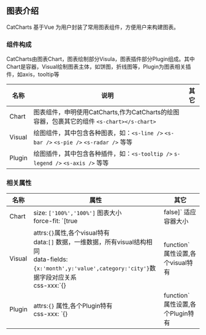 ## 图表介绍
CatCharts 基于Vue 为用户封装了常用图表组件，方便用户来构建图表。

### 组件构成

CatCharts由图表Chart，图表绘制部分Visula，图表插件部分Plugin组成。其中Chart是容器，Visual绘制图表主体，如饼图，折线图等，Plugin为图表相关插件，如axis，tooltip等

| 名称       | 说明                             | 其它   |
| ------------ | -------------------------------- | ------ |
|Chart|	图表组件，申明使用CatCharts,作为CatCharts的绘图容器，包裹其它的组件 `<s-chart></s-chart>`| |
| Visual |	绘图组件，其中包含各种图表，如：`<s-line />` `<s-bar />` `<s-pie />`  `<s-radar />` 等等| |
| Plugin |	绘图插件，其中包含各种插件，如：`<s-tooltip />` `s-legend />` `<s-axis />` 等等| |

### 相关属性
| 名称       | 属性                             | 其它   |
| ------------ | -------------------------------- | ------ |
|Chart|size: `['100%','100%']` 图表大小<br/> force-fit: `[true | false]` 适应容器大小| |
| Visual |	attrs:`{}`属性,各个visual特有 <br/> data:`[]` 数据，一维数据，所有visual结构相同 <br/> data-fields:`{x:'month',y:'value',category:'city'}`数据字段对应关系 <br/> css-xxx:`{} | function` 属性设置,各个visual特有  ||
| Plugin |	attrs:`{}` 属性,各个Plugin特有 <br/>css-xxx: `{} | function` 属性设置,各个Plugin特有| |


